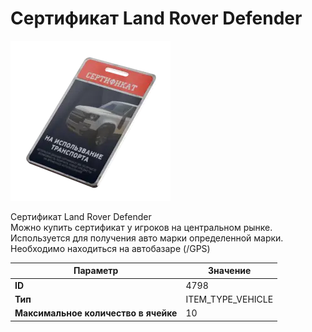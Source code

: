 # Сертификат Land Rover Defender

![Item Image](../img/4798.webp?raw=true)

Сертификат Land Rover Defender<br>Можно купить сертификат у игроков на центральном рынке.<br>Используется для получения авто марки определенной марки.<br>Необходимо находиться на автобазаре (/GPS)


| Параметр | Значение |
|----------|----------|
| **ID** | 4798 |
| **Тип** | ITEM_TYPE_VEHICLE |
| **Максимальное количество в ячейке** | 10 |


